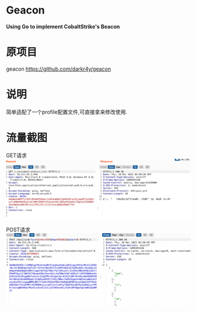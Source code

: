 # Geacon

**Using Go to implement CobaltStrike's Beacon**

# 原项目
geacon
https://github.com/darkr4y/geacon

# 说明
简单适配了一个profile配置文件,可直接拿来修改使用.
# 流量截图
GET请求
![get](https://github.com/TRYblog/edit-gencon/blob/main/get.png "get")

POST请求
![post](https://github.com/TRYblog/edit-gencon/blob/main/post.png "post")
